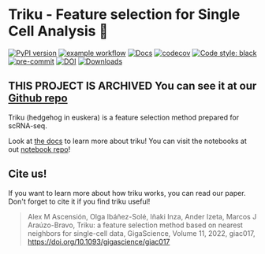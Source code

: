 # Triku - Feature selection for Single Cell Analysis 🦔
[![PyPI version](https://badge.fury.io/py/triku.svg)](https://badge.fury.io/py/triku)
[![example workflow](https://github.com/alexmascension/triku/actions/workflows/triku_cicd.yml/badge.svg)](https://github.com/alexmascension/triku)
[![Docs](https://readthedocs.org/projects/triku/badge/?version=latest)](https://triku.readthedocs.io/en/latest/)
[![codecov](https://codecov.io/gh/alexmascension/triku/branch/dev/graph/badge.svg)](https://codecov.io/gh/alexmascension/triku/branch/dev)
[![Code style: black](https://img.shields.io/badge/code%20style-black-000000.svg)](https://github.com/psf/black)
[![pre-commit](https://img.shields.io/badge/pre--commit-enabled-brightgreen?logo=pre-commit&logoColor=white)](https://github.com/pre-commit/pre-commit)
[![DOI](https://zenodo.org/badge/DOI/10.5281/zenodo.4016715.svg)](https://doi.org/10.5281/zenodo.4016715)
[![Downloads](https://pepy.tech/badge/triku)](https://pepy.tech/project/triku)



 ## **THIS PROJECT IS ARCHIVED** You can see it at our [**Github repo**](https://github.com/alexmascension/triku)



Triku (hedgehog in euskera) is a feature selection method prepared for scRNA-seq.

Look at [the docs](https://triku.readthedocs.io/en/latest/) to learn more about triku!
You can visit the notebooks at out [notebook repo](https://github.com/alexmascension/triku_notebooks)!


## Cite us!
If you want to learn more about how triku works, you can read our paper. Don't forget to cite it if you find triku useful!

> Alex M Ascensión, Olga Ibáñez-Solé, Iñaki Inza, Ander Izeta, Marcos J Araúzo-Bravo, Triku: a feature selection method based on nearest neighbors for single-cell data, GigaScience, Volume 11, 2022, giac017, https://doi.org/10.1093/gigascience/giac017
